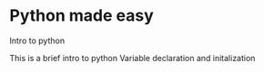 # Python made easy
Intro to python

This is a brief intro to python
Variable declaration and initalization


